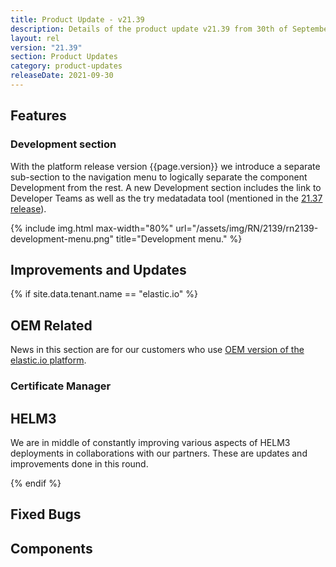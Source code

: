 ```yaml
---
title: Product Update - v21.39
description: Details of the product update v21.39 from 30th of September 2021.
layout: rel
version: "21.39"
section: Product Updates
category: product-updates
releaseDate: 2021-09-30
---
```


## Features

### Development section

With the platform release version {{page.version}} we introduce a separate
sub-section to the navigation menu to logically separate the component Development
from the rest. A new Development section includes the link to Developer Teams as
well as the try medatadata tool (mentioned in the [21.37 release](/release/21.37#try-metadata-tool)).

{% include img.html max-width="80%" url="/assets/img/RN/2139/rn2139-development-menu.png" title="Development menu." %}

## Improvements and Updates


{% if site.data.tenant.name == "elastic.io" %}

## OEM Related

News in this section are for our customers who use
[OEM version of the elastic.io platform](https://www.elastic.io/saas-embedded-integration/).

### Certificate Manager


## HELM3

We are in middle of constantly improving various aspects of HELM3 deployments in
collaborations with our partners. These are updates and improvements done in
this round.


{% endif %}

## Fixed Bugs

## Components
